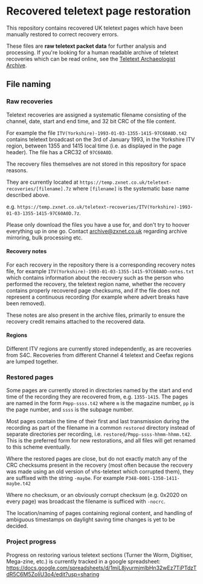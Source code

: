 # Recovered teletext page restoration
This repository contains recovered UK teletext pages which have been manually restored to correct recovery errors.

These files are **raw teletext packet data** for further analysis and processing. If you're looking for a human readable archive of teletext recoveries which can be read online, see the [Teletext Archaeologist Archive](https://archive.teletextarchaeologist.org/).

## File naming
### Raw recoveries
Teletext recoveries are assigned a systematic filename consisting of the channel, date, start and end time, and 32 bit CRC of the file content.

For example the file `ITV(Yorkshire)-1993-01-03-1355-1415-97C60A0D.t42` contains teletext broadcast on the 3rd of January 1993, in the Yorkshire ITV region, between 1355 and 1415 local time (i.e. as displayed in the page header). The file has a CRC32 of `97C60A0D`.

The recovery files themselves are not stored in this repository for space reasons.

They are currently located at `https://temp.zxnet.co.uk/teletext-recoveries/[filename].7z` where `[filename]` is the systematic base name described above.

e.g. `https://temp.zxnet.co.uk/teletext-recoveries/ITV(Yorkshire)-1993-01-03-1355-1415-97C60A0D.7z`.

Please only download the files you have a use for, and don't try to hoover everything up in one go. Contact <archive@zxnet.co.uk> regarding archive mirroring, bulk processing etc.

#### Recovery notes
For each recovery in the repository there is a corresponding recovery notes file, for example `ITV(Yorkshire)-1993-01-03-1355-1415-97C60A0D-notes.txt` which contains information about the recovery such as the person who performed the recovery, the teletext region name, whether the recovery contains properly recovered page checksums, and if the file does not represent a continuous recording (for example where advert breaks have been removed).

These notes are also present in the archive files, primarily to ensure the recovery credit remains attached to the recovered data.

#### Regions
Different ITV regions are currently stored independently, as are recoveries from S4C. Recoveries from different Channel 4 teletext and Ceefax regions are lumped together.

### Restored pages
Some pages are currently stored in directories named by the start and end time of the recording they are recovered from, e.g. `1355-1415`. The pages are named in the form `Pmpp-ssss.t42` where `m` is the magazine number, `pp` is the page number, and `ssss` is the subpage number.

Most pages contain the time of their first and last transmission during the recording as part of the filename in a common `restored` directory instead of separate directories per recording, i.e. `restored/Pmpp-ssss-hhmm-hhmm.t42`.
This is the preferred form for new restorations, and all files will get renamed to this scheme eventually.

Where the restored pages are close, but do not exactly match any of the CRC checksums present in the recovery (most often because the recovery was made using an old version of vhs-teletext which corrupted them), they are suffixed with the string `-maybe`. For example `P348-0001-1350-1411-maybe.t42`

Where no checksum, or an obviously corrupt checksum (e.g. 0x2020 on every page) was broadcast the filename is sufficed with `-nocrc`.

The location/naming of pages containing regional content, and handling of ambiguous timestamps on daylight saving time changes is yet to be decided.

### Project progress
Progress on restoring various teletext sections (Turner the Worm, Digitiser, Mega-zine, etc.) is currently tracked in a google spreadsheet: https://docs.google.com/spreadsheets/d/1miL8jvurmjmlbHn32wEz7TiPTdzTdR5C6M5ZoliU3o4/edit?usp=sharing
